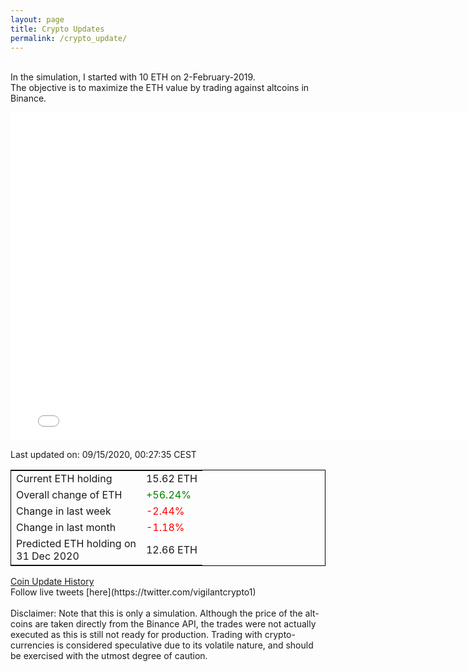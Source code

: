 ```yaml
---
layout: page
title: Crypto Updates
permalink: /crypto_update/
---
```

<!-- Global site tag (gtag.js) - Google Analytics -->
<script async src="https://www.googletagmanager.com/gtag/js?id=UA-103831149-5"></script>
<script>
  window.dataLayer = window.dataLayer || [];
  function gtag(){dataLayer.push(arguments);}
  gtag('js', new Date());

  gtag('config', 'UA-103831149-5');
</script>
<br>In the simulation, I started with 10 ETH on 2-February-2019.<br>The objective is to maximize the ETH value by trading against altcoins 
in Binance.

<iframe width="775" height="525" frameborder="0" scrolling="no" src="//plotly.com/~vikramaditya91/109.embed"></iframe>

Last updated on: 09/15/2020, 00:27:35 CEST 
<table style="border:1px solid black;margin-left:auto;margin-right:auto;">
	<tbody>
	<tr>
		<td>Current ETH holding</td>
		<td>     15.62 ETH</td>
	</tr>
	<tr>
		<td>Overall change of ETH</td>
		<td><font color="green">+56.24%</font></td>
	</tr>
	<tr>
		<td>Change in last week</td>
		<td><font color="red">-2.44%</font></td>
	</tr>
	<tr>
		<td>Change in last month</td>
		<td><font color="red">-1.18%</font></td>
	</tr>
    <tr>
		<td>Predicted ETH holding on<br>31 Dec 2020</td>
		<td>     12.66 ETH</td>
	</tr>
	</tbody>
</table>
<a href="{{ site.baseurl }}/crypto_history">Coin Update History</a>
<br>
Follow live tweets [here](https://twitter.com/vigilantcrypto1)
<br>
<br>
Disclaimer:
Note that this is only a simulation. Although the price of the alt-coins are taken directly from the Binance API, the trades were not actually executed as this is still not ready for production.
Trading with crypto-currencies is considered speculative due to its volatile nature, and should be exercised with the utmost degree of caution.